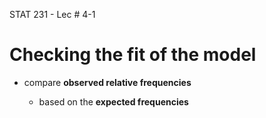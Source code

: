 STAT 231 - Lec # 4-1

# Checking the fit of the model

* compare **observed relative frequencies**

	* based on the **expected frequencies**

